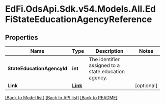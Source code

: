 # EdFi.OdsApi.Sdk.v54.Models.All.EdFiStateEducationAgencyReference

## Properties

Name | Type | Description | Notes
------------ | ------------- | ------------- | -------------
**StateEducationAgencyId** | **int** | The identifier assigned to a state education agency. | 
**Link** | [**Link**](Link.md) |  | [optional] 

[[Back to Model list]](../../README.md#documentation-for-models) [[Back to API list]](../../README.md#documentation-for-api-endpoints) [[Back to README]](../../README.md)

